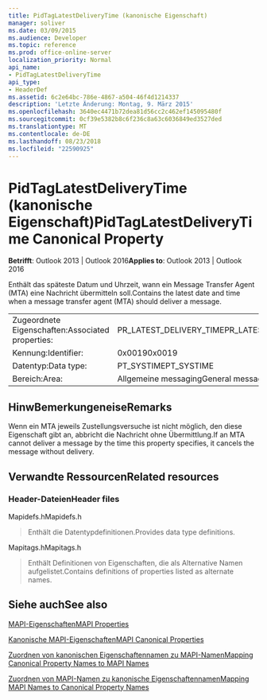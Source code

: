 ```yaml
---
title: PidTagLatestDeliveryTime (kanonische Eigenschaft)
manager: soliver
ms.date: 03/09/2015
ms.audience: Developer
ms.topic: reference
ms.prod: office-online-server
localization_priority: Normal
api_name:
- PidTagLatestDeliveryTime
api_type:
- HeaderDef
ms.assetid: 6c2e64bc-786e-4867-a504-46f4d1214337
description: 'Letzte Änderung: Montag, 9. März 2015'
ms.openlocfilehash: 3640ec4471b72dea81d56cc2c462ef145095480f
ms.sourcegitcommit: 0cf39e5382b8c6f236c8a63c6036849ed3527ded
ms.translationtype: MT
ms.contentlocale: de-DE
ms.lasthandoff: 08/23/2018
ms.locfileid: "22590925"
---
```

# <a name="pidtaglatestdeliverytime-canonical-property"></a><span data-ttu-id="7aabc-103">PidTagLatestDeliveryTime (kanonische Eigenschaft)</span><span class="sxs-lookup"><span data-stu-id="7aabc-103">PidTagLatestDeliveryTime Canonical Property</span></span>

  
  
<span data-ttu-id="7aabc-104">**Betrifft**: Outlook 2013 | Outlook 2016</span><span class="sxs-lookup"><span data-stu-id="7aabc-104">**Applies to**: Outlook 2013 | Outlook 2016</span></span> 
  
<span data-ttu-id="7aabc-105">Enthält das späteste Datum und Uhrzeit, wann ein Message Transfer Agent (MTA) eine Nachricht übermitteln soll.</span><span class="sxs-lookup"><span data-stu-id="7aabc-105">Contains the latest date and time when a message transfer agent (MTA) should deliver a message.</span></span> 
  
|||
|:-----|:-----|
|<span data-ttu-id="7aabc-106">Zugeordnete Eigenschaften:</span><span class="sxs-lookup"><span data-stu-id="7aabc-106">Associated properties:</span></span>  <br/> |<span data-ttu-id="7aabc-107">PR_LATEST_DELIVERY_TIME</span><span class="sxs-lookup"><span data-stu-id="7aabc-107">PR_LATEST_DELIVERY_TIME</span></span>  <br/> |
|<span data-ttu-id="7aabc-108">Kennung:</span><span class="sxs-lookup"><span data-stu-id="7aabc-108">Identifier:</span></span>  <br/> |<span data-ttu-id="7aabc-109">0x0019</span><span class="sxs-lookup"><span data-stu-id="7aabc-109">0x0019</span></span>  <br/> |
|<span data-ttu-id="7aabc-110">Datentyp:</span><span class="sxs-lookup"><span data-stu-id="7aabc-110">Data type:</span></span>  <br/> |<span data-ttu-id="7aabc-111">PT_SYSTIME</span><span class="sxs-lookup"><span data-stu-id="7aabc-111">PT_SYSTIME</span></span>  <br/> |
|<span data-ttu-id="7aabc-112">Bereich:</span><span class="sxs-lookup"><span data-stu-id="7aabc-112">Area:</span></span>  <br/> |<span data-ttu-id="7aabc-113">Allgemeine messaging</span><span class="sxs-lookup"><span data-stu-id="7aabc-113">General messaging</span></span>  <br/> |
   
## <a name="remarks"></a><span data-ttu-id="7aabc-114">HinwBemerkungeneise</span><span class="sxs-lookup"><span data-stu-id="7aabc-114">Remarks</span></span>

<span data-ttu-id="7aabc-115">Wenn ein MTA jeweils Zustellungsversuche ist nicht möglich, den diese Eigenschaft gibt an, abbricht die Nachricht ohne Übermittlung.</span><span class="sxs-lookup"><span data-stu-id="7aabc-115">If an MTA cannot deliver a message by the time this property specifies, it cancels the message without delivery.</span></span> 
  
## <a name="related-resources"></a><span data-ttu-id="7aabc-116">Verwandte Ressourcen</span><span class="sxs-lookup"><span data-stu-id="7aabc-116">Related resources</span></span>

### <a name="header-files"></a><span data-ttu-id="7aabc-117">Header-Dateien</span><span class="sxs-lookup"><span data-stu-id="7aabc-117">Header files</span></span>

<span data-ttu-id="7aabc-118">Mapidefs.h</span><span class="sxs-lookup"><span data-stu-id="7aabc-118">Mapidefs.h</span></span>
  
> <span data-ttu-id="7aabc-119">Enthält die Datentypdefinitionen.</span><span class="sxs-lookup"><span data-stu-id="7aabc-119">Provides data type definitions.</span></span>
    
<span data-ttu-id="7aabc-120">Mapitags.h</span><span class="sxs-lookup"><span data-stu-id="7aabc-120">Mapitags.h</span></span>
  
> <span data-ttu-id="7aabc-121">Enthält Definitionen von Eigenschaften, die als Alternative Namen aufgelistet.</span><span class="sxs-lookup"><span data-stu-id="7aabc-121">Contains definitions of properties listed as alternate names.</span></span>
    
## <a name="see-also"></a><span data-ttu-id="7aabc-122">Siehe auch</span><span class="sxs-lookup"><span data-stu-id="7aabc-122">See also</span></span>



[<span data-ttu-id="7aabc-123">MAPI-Eigenschaften</span><span class="sxs-lookup"><span data-stu-id="7aabc-123">MAPI Properties</span></span>](mapi-properties.md)
  
[<span data-ttu-id="7aabc-124">Kanonische MAPI-Eigenschaften</span><span class="sxs-lookup"><span data-stu-id="7aabc-124">MAPI Canonical Properties</span></span>](mapi-canonical-properties.md)
  
[<span data-ttu-id="7aabc-125">Zuordnen von kanonischen Eigenschaftennamen zu MAPI-Namen</span><span class="sxs-lookup"><span data-stu-id="7aabc-125">Mapping Canonical Property Names to MAPI Names</span></span>](mapping-canonical-property-names-to-mapi-names.md)
  
[<span data-ttu-id="7aabc-126">Zuordnen von MAPI-Namen zu kanonische Eigenschaftennamen</span><span class="sxs-lookup"><span data-stu-id="7aabc-126">Mapping MAPI Names to Canonical Property Names</span></span>](mapping-mapi-names-to-canonical-property-names.md)

